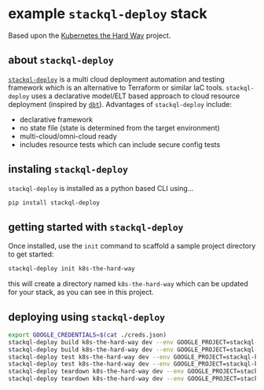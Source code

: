 # example `stackql-deploy` stack

Based upon the [Kubernetes the Hard Way](https://github.com/kelseyhightower/kubernetes-the-hard-way) project.

## about `stackql-deploy`

[`stackql-deploy`](https://pypi.org/project/stackql-deploy/) is a multi cloud deployment automation and testing framework which is an alternative to Terraform or similar IaC tools.  `stackql-deploy` uses a declarative model/ELT based approach to cloud resource deployment (inspired by [`dbt`](https://www.getdbt.com/)).  Advantages of `stackql-deploy` include:

- declarative framework
- no state file (state is determined from the target environment)
- multi-cloud/omni-cloud ready
- includes resource tests which can include secure config tests

## instaling `stackql-deploy`

`stackql-deploy` is installed as a python based CLI using...

```bash
pip install stackql-deploy
```

## getting started with `stackql-deploy`

Once installed, use the `init` command to scaffold a sample project directory to get started:

```bash
stackql-deploy init k8s-the-hard-way
```

this will create a directory named `k8s-the-hard-way` which can be updated for your stack, as you can see in this project.

## deploying using `stackql-deploy`

```bash
export GOOGLE_CREDENTIALS=$(cat ./creds.json)
stackql-deploy build k8s-the-hard-way dev --env GOOGLE_PROJECT=stackql-k8s-the-hard-way-demo --dry-run
stackql-deploy build k8s-the-hard-way dev --env GOOGLE_PROJECT=stackql-k8s-the-hard-way-demo
stackql-deploy test k8s-the-hard-way dev --env GOOGLE_PROJECT=stackql-k8s-the-hard-way-demo --dry-run
stackql-deploy test k8s-the-hard-way dev --env GOOGLE_PROJECT=stackql-k8s-the-hard-way-demo
stackql-deploy teardown k8s-the-hard-way dev --env GOOGLE_PROJECT=stackql-k8s-the-hard-way-demo --dry-run
stackql-deploy teardown k8s-the-hard-way dev --env GOOGLE_PROJECT=stackql-k8s-the-hard-way-demo
```
